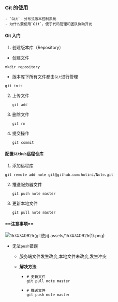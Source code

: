 ### Git 的使用

	- `Git`：分布式版本控制系统
	- 为什么要使用`Git`，便于代码管理和团队协助开发

#### Git 入门

1.  创建版本库（Repository）

   - 创建文件

   ```shell
   mkdir repository
   ```

   - 版本库下所有文件都由`Git`进行管理

   ```shell
   git init
   ```

2. 上传文件

   ```shell
   git add
   ```

3. 删除文件

   ```shell
   git rm 
   ```

4. 提交操作

   ```shell
   git commit
   ```

#### 配置`Github`远程仓库

1.  添加远程库

   ```shell
   git remote add note git@github.com:hotinL/Note.git
   ```

2. 推送服务器文件

   ```shell
   git push note master
   ```

3. 更新本地文件

   ```shell
   git pull note master
   ```


#### ==注意事项==

![1574740925(git使用.assets/1574740925(1).png)](C:/Users/Hotin/Desktop/1574740925(1).png)

- 无法`push`错误

  - 服务端文件发生改变,本地文件未改变,发生冲突

  - **解决方法**

    - ```shell
      # 更新文件
      git pull note master
      ```

    - ```shell
      # 推送文件
      git push note master
      ```



